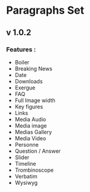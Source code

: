 # Paragraphs Set
## v 1.0.2

### Features :

* Boiler
* Breaking News
* Date
* Downloads
* Exergue
* FAQ
* Full Image width
* Key figures
* Links
* Media Audio
* Media image
* Medias Gallery
* Media Video
* Personne
* Question / Answer
* Slider
* Timeline
* Trombinoscope
* Verbatim
* Wysiwyg
